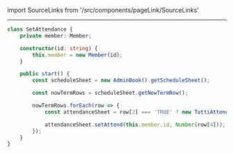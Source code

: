 import SourceLinks from '/src/components/pageLink/SourceLinks'

<SourceLinks component='SetAttendance' type='class' project='attendance-management-system' />

---

```ts title="/src/main.ts"
class SetAttendance {
    private member: Member;

    constructor(id: string) {
        this.member = new Member(id);
    }

    public start() {
        const scheduleSheet = new AdminBook().getScheduleSheet();

        const nowTermRows = scheduleSheet.getNowTermRow();

        nowTermRows.forEach(row => {
            const attendanceSheet = row[2] === 'TRUE' ? new TuttiAttendanceBook().getSheet(row[3]) : new StringsAttendanceBook().getSheet(row[3]);

            attendanceSheet.setAttend(this.member.id, Number(row[4]));
        });
    }
}
```